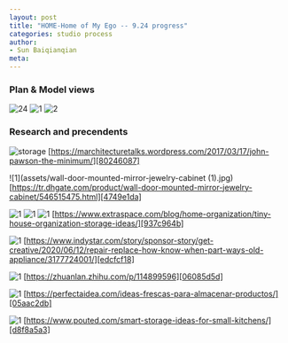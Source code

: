 ```yaml
---
layout: post
title: "HOME-Home of My Ego -- 9.24 progress"
categories: studio process
author:
- Sun Baiqianqian
meta:
---
```




### Plan & Model views

![24](assets/9.24新-01.png)
![1](assets/9.24-1.jpg)
![2](assets/9.24-2.jpg)



### Research and precendents

![storage](assets/johnpawsonhouseinside_01.jpg)
[https://marchitecturetalks.wordpress.com/2017/03/17/john-pawson-the-minimum/][80246087]

![1](assets/wall-door-mounted-mirror-jewelry-cabinet (1).jpg)
[https://tr.dhgate.com/product/wall-door-mounted-mirror-jewelry-cabinet/546515475.html][4749e1da]

![1](assets/hidden-storage-tiny-home-organization.jpg)
![1](assets/double-sided-shelf-tiny-home-organization.jpg)
![1](assets/01878573_0.jpg)
[https://www.extraspace.com/blog/home-organization/tiny-house-organization-storage-ideas/][937c964b]

![1](assets/77011a30-cc65-4192-aabc-cc7b69e36ca9-GettyImages-513416438.jpg)
[https://www.indystar.com/story/sponsor-story/get-creative/2020/06/12/repair-replace-how-know-when-part-ways-old-appliance/3177724001/][edcfcf18]

![1](assets/01878573_0.jpg)
[https://zhuanlan.zhihu.com/p/114899596][06085d5d]

![1](assets/4-9.jpg)
[https://perfectaidea.com/ideas-frescas-para-almacenar-productos/][05aac2db]

![1](assets/Installation-of-side-out-prep-station.jpg)
[https://www.pouted.com/smart-storage-ideas-for-small-kitchens/][d8f8a5a3]

  [edcfcf18]: https://www.indystar.com/story/sponsor-story/get-creative/2020/06/12/repair-replace-how-know-when-part-ways-old-appliance/3177724001/ "https://www.indystar.com/story/sponsor-story/get-creative/2020/06/12/repair-replace-how-know-when-part-ways-old-appliance/3177724001/"
  [06085d5d]: https://zhuanlan.zhihu.com/p/114899596 "https://zhuanlan.zhihu.com/p/114899596"
  [05aac2db]: https://perfectaidea.com/ideas-frescas-para-almacenar-productos/ "https://perfectaidea.com/ideas-frescas-para-almacenar-productos/"
  [d8f8a5a3]: https://www.pouted.com/smart-storage-ideas-for-small-kitchens/ "https://www.pouted.com/smart-storage-ideas-for-small-kitchens/"


  [80246087]: https://marchitecturetalks.wordpress.com/2017/03/17/john-pawson-the-minimum/ "https://marchitecturetalks.wordpress.com/2017/03/17/john-pawson-the-minimum/"
  [4749e1da]: https://tr.dhgate.com/product/wall-door-mounted-mirror-jewelry-cabinet/546515475.html "https://tr.dhgate.com/product/wall-door-mounted-mirror-jewelry-cabinet/546515475.html"
  [937c964b]: https://www.extraspace.com/blog/home-organization/tiny-house-organization-storage-ideas/ "https://www.extraspace.com/blog/home-organization/tiny-house-organization-storage-ideas/"
